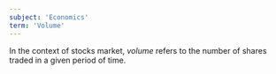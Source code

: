 ```yaml
---
subject: 'Economics'
term: 'Volume'
---
```


In the context of stocks market, _volume_ refers to the number of shares traded in a given period of time.
